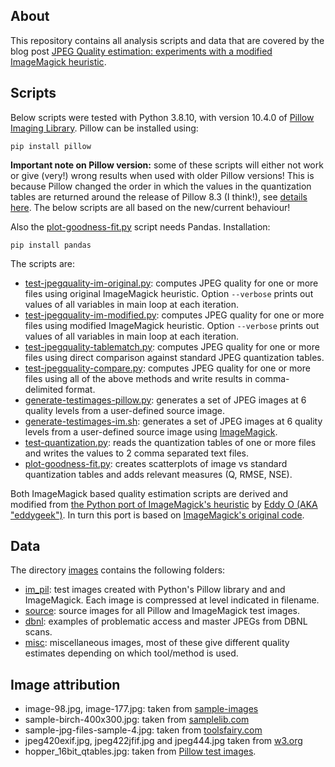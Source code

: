 ## About

This repository contains all analysis scripts and data that are covered by the blog post [JPEG Quality estimation: experiments with a modified ImageMagick heuristic](https://www.bitsgalore.org/2024/10/23/jpeg-quality-estimation-experiments-with-a-modified-imagemagick-heuristic).

## Scripts

Below scripts were tested with Python 3.8.10, with version 10.4.0 of [Pillow Imaging Library](https://python-pillow.org/). Pillow can be installed using:

```
pip install pillow
```

**Important note on Pillow version:** some of these scripts will either not work or give (very!) wrong results when used with older Pillow versions! This is because Pillow changed the order in which the values in the quantization tables are returned around the release of Pillow 8.3 (I think!), see [details here](https://github.com/python-pillow/Pillow/pull/4989). The below scripts are all based on the new/current behaviour!

Also the [plot-goodness-fit.py](./plot-goodness-fit.py) script needs Pandas. Installation:

```
pip install pandas
```

The scripts are:

- [test-jpegquality-im-original.py](./test-jpegquality-im-original.py): computes JPEG quality for one or more files using original ImageMagick heuristic. Option `--verbose` prints out values of all variables in main loop at each iteration.
- [test-jpegquality-im-modified.py](./test-jpegquality-im-modified.py): computes JPEG quality for one or more files using modified ImageMagick heuristic. Option `--verbose` prints out values of all variables in main loop at each iteration.
- [test-jpegquality-tablematch.py](./test-jpegquality-tablematch.py): computes JPEG quality for one or more files using direct comparison against standard JPEG quantization tables.
- [test-jpegquality-compare.py](./test-jpegquality-compare.py): computes JPEG quality for one or more files using all of the above methods and write results in comma-delimited format. 
- [generate-testimages-pillow.py](./generate-testimages-pillow.py): generates a set of JPEG images at 6 quality levels from a user-defined source image.
- [generate-testimages-im.sh](./generate-testimages-im.sh): generates a set of JPEG images at 6 quality levels from a user-defined source image using [ImageMagick](https://imagemagick.org/).
- [test-quantization.py](./test-quantization.py): reads the quantization tables of one or more files and writes the values to 2 comma separated text files.
- [plot-goodness-fit.py](./plot-goodness-fit.py): creates scatterplots of image vs standard quantization tables and adds relevant measures (Q, RMSE, NSE).

Both ImageMagick based quality estimation scripts are derived and modified from [the Python port of ImageMagick's heuristic](https://gist.github.com/eddy-geek/c0f01dc5401dc50a49a0a821cdc9b3e8) by [Eddy O (AKA "eddygeek")](https://github.com/eddy-geek). In turn this port is based on [ImageMagick's original code](https://github.com/ImageMagick/ImageMagick6/blob/bf9bc7fee9f3cea9ab8557ad1573a57258eab95b/coders/jpeg.c#L925).

## Data

The directory [images](./images/) contains the following folders:

- [im_pil](./images/im_pil/): test images created with Python's Pillow library and and ImageMagick. Each image is compressed at level indicated in filename.
- [source](./images/source/): source images for all Pillow and ImageMagick test images.
- [dbnl](./images/dbnl/): examples of problematic access and master JPEGs from DBNL scans.
- [misc](./images/misc/): miscellaneous images, most of these give different quality estimates depending on which tool/method is used.

## Image attribution

- image-98.jpg, image-177.jpg: taken from [sample-images](https://github.com/yavuzceliker/sample-images)
- sample-birch-400x300.jpg: taken from [samplelib.com](https://samplelib.com/sample-jpeg.html)
- sample-jpg-files-sample-4.jpg: taken from [toolsfairy.com](https://toolsfairy.com/tools/image-test/sample-jpg-files)
- jpeg420exif.jpg, jpeg422jfif.jpg and jpeg444.jpg taken from [w3.org](https://www.w3.org/MarkUp/Test/xhtml-print/20050519/tests/A_2_1-BF-01.htm)
- hopper_16bit_qtables.jpg: taken from [Pillow test images](https://github.com/python-pillow/Pillow/tree/main/Tests/images).
